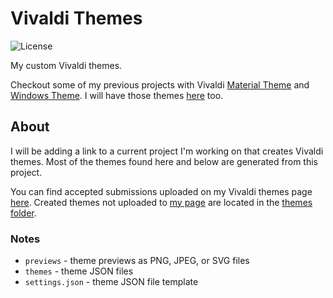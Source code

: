 # Vivaldi Themes

![License](https://img.shields.io/github/license/trevor-moon/vivaldi-themes?color=EF3939)

[material-theme]: https://www.github.com/trevor-moon/vivaldi-material-theme
[windows-theme]: https://www.github.com/trevor-moon/vivaldi-windows-theme
[vivaldi-themes]: https://www.github.com/trevor-moon/vivaldi-themes

My custom Vivaldi themes.

Checkout some of my previous projects with Vivaldi [Material Theme][material-theme] and [Windows Theme][windows-theme]. I will have those themes [here][vivaldi-themes] too.

## About

I will be adding a link to a current project I'm working on that creates Vivaldi themes. Most of the themes found here and below are generated from this project.

[my-theme-page]: https://themes.vivaldi.net/users/trmoon

You can find accepted submissions uploaded on my Vivaldi themes page [here][my-theme-page]. Created themes not uploaded to [my page][my-theme-page] are located in the [themes folder](themes).

### Notes

- `previews` - theme previews as PNG, JPEG, or SVG files
- `themes` - theme JSON files
- `settings.json` - theme JSON file template
